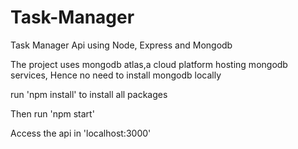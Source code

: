 # Task-Manager

Task Manager Api using Node, Express and Mongodb

The project uses mongodb atlas,a cloud platform hosting mongodb services, Hence no need to install mongodb locally

run 'npm install' to install all packages

Then run 'npm start'

Access the api in 'localhost:3000'
